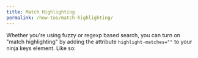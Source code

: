 ```yaml
---
title: Match Highlighting
permalink: /how-tos/match-highlighting/
---
```


Whether you're using fuzzy or regexp based search, you can turn on "match highlighting" by adding
the attribute `highlight-matches=""` to your ninja keys element. Like so:

<style>
  light-preview::part(iframe) {
    min-height: 70vh;
  }
</style>

<light-preview wrap='hard'>
  <template slot="preview-html">
    <ninja-keys highlight-matches></ninja-keys>
    <button>Open Ninja Keys</button>
    <script type="module">
      import "<%= find_asset "../src/index.js" %>"
      document.querySelector("button").addEventListener("click", () => document.querySelector("ninja-keys").open())
      const linkIcon = `
        <svg xmlns="http://www.w3.org/2000/svg" width="16" height="16" fill="currentColor" class="bi bi-link-45deg" viewBox="0 0 16 16">
          <path d="M4.715 6.542 3.343 7.914a3 3 0 1 0 4.243 4.243l1.828-1.829A3 3 0 0 0 8.586 5.5L8 6.086a1 1 0 0 0-.154.199 2 2 0 0 1 .861 3.337L6.88 11.45a2 2 0 1 1-2.83-2.83l.793-.792a4 4 0 0 1-.128-1.287z"/>
          <path d="M6.586 4.672A3 3 0 0 0 7.414 9.5l.775-.776a2 2 0 0 1-.896-3.346L9.12 3.55a2 2 0 1 1 2.83 2.83l-.793.792c.112.42.155.855.128 1.287l1.372-1.372a3 3 0 1 0-4.243-4.243z"/>
        </svg>
      `
      const hotkeys = [
        {
          id: "light-mode",
          title: "Light Mode",
          hotkey: "cmd+l",
          icon: `<svg xmlns="http://www.w3.org/2000/svg" width="16" height="16" fill="currentColor" class="bi bi-sun-fill" viewBox="0 0 16 16">
  <path d="M8 12a4 4 0 1 0 0-8 4 4 0 0 0 0 8M8 0a.5.5 0 0 1 .5.5v2a.5.5 0 0 1-1 0v-2A.5.5 0 0 1 8 0m0 13a.5.5 0 0 1 .5.5v2a.5.5 0 0 1-1 0v-2A.5.5 0 0 1 8 13m8-5a.5.5 0 0 1-.5.5h-2a.5.5 0 0 1 0-1h2a.5.5 0 0 1 .5.5M3 8a.5.5 0 0 1-.5.5h-2a.5.5 0 0 1 0-1h2A.5.5 0 0 1 3 8m10.657-5.657a.5.5 0 0 1 0 .707l-1.414 1.415a.5.5 0 1 1-.707-.708l1.414-1.414a.5.5 0 0 1 .707 0m-9.193 9.193a.5.5 0 0 1 0 .707L3.05 13.657a.5.5 0 0 1-.707-.707l1.414-1.414a.5.5 0 0 1 .707 0m9.193 2.121a.5.5 0 0 1-.707 0l-1.414-1.414a.5.5 0 0 1 .707-.707l1.414 1.414a.5.5 0 0 1 0 .707M4.464 4.465a.5.5 0 0 1-.707 0L2.343 3.05a.5.5 0 1 1 .707-.707l1.414 1.414a.5.5 0 0 1 0 .708"/>
</svg>`,
          handler: () => {}
        },
        {
          id: "dark-mode",
          title: "Open Projects",
          hotkey: "cmd+d",
          handler: () => {},
          icon: `<svg xmlns="http://www.w3.org/2000/svg" width="16" height="16" fill="currentColor" class="bi bi-moon-fill" viewBox="0 0 16 16">
  <path d="M6 .278a.77.77 0 0 1 .08.858 7.2 7.2 0 0 0-.878 3.46c0 4.021 3.278 7.277 7.318 7.277q.792-.001 1.533-.16a.79.79 0 0 1 .81.316.73.73 0 0 1-.031.893A8.35 8.35 0 0 1 8.344 16C3.734 16 0 12.286 0 7.71 0 4.266 2.114 1.312 5.124.06A.75.75 0 0 1 6 .278"/>
</svg>`
        },
        {
          id: "system",
          title: "System",
          handler: () => {},
          icon: `<svg xmlns="http://www.w3.org/2000/svg" width="16" height="16" fill="currentColor" class="bi bi-display" viewBox="0 0 16 16">
  <path d="M0 4s0-2 2-2h12s2 0 2 2v6s0 2-2 2h-4q0 1 .25 1.5H11a.5.5 0 0 1 0 1H5a.5.5 0 0 1 0-1h.75Q6 13 6 12H2s-2 0-2-2zm1.398-.855a.76.76 0 0 0-.254.302A1.5 1.5 0 0 0 1 4.01V10c0 .325.078.502.145.602q.105.156.302.254a1.5 1.5 0 0 0 .538.143L2.01 11H14c.325 0 .502-.078.602-.145a.76.76 0 0 0 .254-.302 1.5 1.5 0 0 0 .143-.538L15 9.99V4c0-.325-.078-.502-.145-.602a.76.76 0 0 0-.302-.254A1.5 1.5 0 0 0 13.99 3H2c-.325 0-.502.078-.602.145"/>
</svg>`
        },
        {
          id: "home",
          title: "Home",
          icon: linkIcon,
          href: "javascript: void 0;" // items with href get rendered as links and dont need handlers.
        },
        {
          id: "changelog",
          title: "Changelog",
          icon: linkIcon,
          href: "javascript: void 0;" // items with href get rendered as links and dont need handlers.
        },
      ];
      const ninja = document.querySelector("ninja-keys");
      ninja.data = hotkeys;
    </script>
  </template>
  <template slot="code">
    <ninja-keys highlight-matches></ninja-keys>
    <button>Open Ninja Keys</button>
    <script type="module">
      import "konnors-ninja-keys"
      document.querySelector("button").addEventListener("click", () => document.querySelector("ninja-keys").open())
      const hotkeys = [
        {
          id: "light-mode",
          title: "Light Mode",
          hotkey: "cmd+l",
          handler: () => {}
        },
        {
          id: "dark-mode",
          title: "Open Projects",
          hotkey: "cmd+d",
          handler: () => {}
        },
        {
          id: "system",
          title: "System",
          handler: () => {}
        },
        {
          id: "home",
          title: "Home",
          href: "javascript: void 0;" // items with href get rendered as links and dont need handlers.
        },
        {
          id: "changelog",
          title: "Changelog",
          href: "javascript: void 0;" // items with href get rendered as links and dont need handlers.
        },
      ];
      const ninja = document.querySelector("ninja-keys");
      ninja.data = hotkeys;
    </script>
  </template>
</light-preview>


